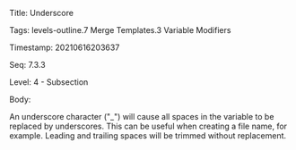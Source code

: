 Title:  Underscore

Tags:   levels-outline.7 Merge Templates.3 Variable Modifiers

Timestamp: 20210616203637

Seq:    7.3.3

Level:  4 - Subsection

Body: 

An underscore character ("_") will cause all spaces in the variable to be replaced by underscores. This can be useful when creating a file name, for example. Leading and trailing spaces will be trimmed without replacement.

